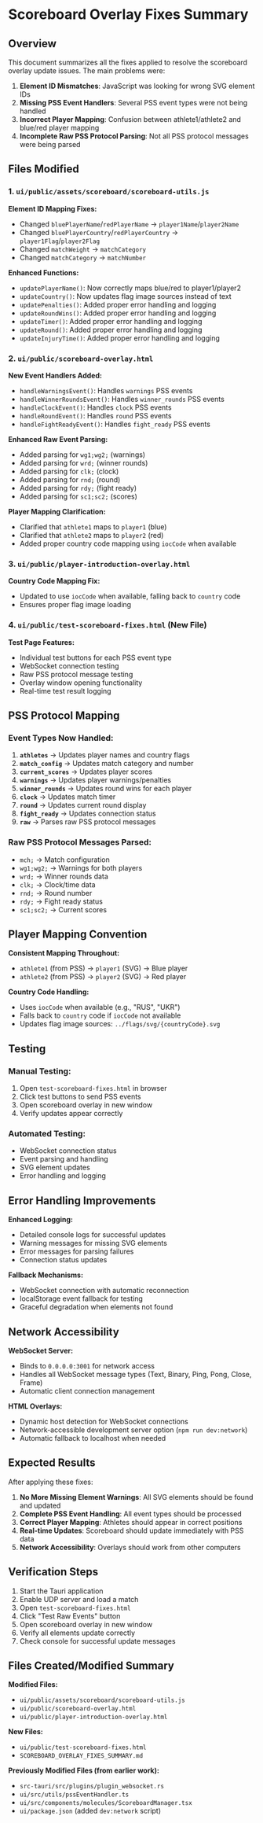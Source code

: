 # Scoreboard Overlay Fixes Summary

## Overview
This document summarizes all the fixes applied to resolve the scoreboard overlay update issues. The main problems were:

1. **Element ID Mismatches**: JavaScript was looking for wrong SVG element IDs
2. **Missing PSS Event Handlers**: Several PSS event types were not being handled
3. **Incorrect Player Mapping**: Confusion between athlete1/athlete2 and blue/red player mapping
4. **Incomplete Raw PSS Protocol Parsing**: Not all PSS protocol messages were being parsed

## Files Modified

### 1. `ui/public/assets/scoreboard/scoreboard-utils.js`

**Element ID Mapping Fixes:**
- Changed `bluePlayerName`/`redPlayerName` → `player1Name`/`player2Name`
- Changed `bluePlayerCountry`/`redPlayerCountry` → `player1Flag`/`player2Flag`
- Changed `matchWeight` → `matchCategory`
- Changed `matchCategory` → `matchNumber`

**Enhanced Functions:**
- `updatePlayerName()`: Now correctly maps blue/red to player1/player2
- `updateCountry()`: Now updates flag image sources instead of text
- `updatePenalties()`: Added proper error handling and logging
- `updateRoundWins()`: Added proper error handling and logging
- `updateTimer()`: Added proper error handling and logging
- `updateRound()`: Added proper error handling and logging
- `updateInjuryTime()`: Added proper error handling and logging

### 2. `ui/public/scoreboard-overlay.html`

**New Event Handlers Added:**
- `handleWarningsEvent()`: Handles `warnings` PSS events
- `handleWinnerRoundsEvent()`: Handles `winner_rounds` PSS events
- `handleClockEvent()`: Handles `clock` PSS events
- `handleRoundEvent()`: Handles `round` PSS events
- `handleFightReadyEvent()`: Handles `fight_ready` PSS events

**Enhanced Raw Event Parsing:**
- Added parsing for `wg1;wg2;` (warnings)
- Added parsing for `wrd;` (winner rounds)
- Added parsing for `clk;` (clock)
- Added parsing for `rnd;` (round)
- Added parsing for `rdy;` (fight ready)
- Added parsing for `sc1;sc2;` (scores)

**Player Mapping Clarification:**
- Clarified that `athlete1` maps to `player1` (blue)
- Clarified that `athlete2` maps to `player2` (red)
- Added proper country code mapping using `iocCode` when available

### 3. `ui/public/player-introduction-overlay.html`

**Country Code Mapping Fix:**
- Updated to use `iocCode` when available, falling back to `country` code
- Ensures proper flag image loading

### 4. `ui/public/test-scoreboard-fixes.html` (New File)

**Test Page Features:**
- Individual test buttons for each PSS event type
- WebSocket connection testing
- Raw PSS protocol message testing
- Overlay window opening functionality
- Real-time test result logging

## PSS Protocol Mapping

### Event Types Now Handled:

1. **`athletes`** → Updates player names and country flags
2. **`match_config`** → Updates match category and number
3. **`current_scores`** → Updates player scores
4. **`warnings`** → Updates player warnings/penalties
5. **`winner_rounds`** → Updates round wins for each player
6. **`clock`** → Updates match timer
7. **`round`** → Updates current round display
8. **`fight_ready`** → Updates connection status
9. **`raw`** → Parses raw PSS protocol messages

### Raw PSS Protocol Messages Parsed:

- `mch;` → Match configuration
- `wg1;wg2;` → Warnings for both players
- `wrd;` → Winner rounds data
- `clk;` → Clock/time data
- `rnd;` → Round number
- `rdy;` → Fight ready status
- `sc1;sc2;` → Current scores

## Player Mapping Convention

**Consistent Mapping Throughout:**
- `athlete1` (from PSS) → `player1` (SVG) → Blue player
- `athlete2` (from PSS) → `player2` (SVG) → Red player

**Country Code Handling:**
- Uses `iocCode` when available (e.g., "RUS", "UKR")
- Falls back to `country` code if `iocCode` not available
- Updates flag image sources: `../flags/svg/{countryCode}.svg`

## Testing

### Manual Testing:
1. Open `test-scoreboard-fixes.html` in browser
2. Click test buttons to send PSS events
3. Open scoreboard overlay in new window
4. Verify updates appear correctly

### Automated Testing:
- WebSocket connection status
- Event parsing and handling
- SVG element updates
- Error handling and logging

## Error Handling Improvements

**Enhanced Logging:**
- Detailed console logs for successful updates
- Warning messages for missing SVG elements
- Error messages for parsing failures
- Connection status updates

**Fallback Mechanisms:**
- WebSocket connection with automatic reconnection
- localStorage event fallback for testing
- Graceful degradation when elements not found

## Network Accessibility

**WebSocket Server:**
- Binds to `0.0.0.0:3001` for network access
- Handles all WebSocket message types (Text, Binary, Ping, Pong, Close, Frame)
- Automatic client connection management

**HTML Overlays:**
- Dynamic host detection for WebSocket connections
- Network-accessible development server option (`npm run dev:network`)
- Automatic fallback to localhost when needed

## Expected Results

After applying these fixes:

1. **No More Missing Element Warnings**: All SVG elements should be found and updated
2. **Complete PSS Event Handling**: All event types should be processed
3. **Correct Player Mapping**: Athletes should appear in correct positions
4. **Real-time Updates**: Scoreboard should update immediately with PSS data
5. **Network Accessibility**: Overlays should work from other computers

## Verification Steps

1. Start the Tauri application
2. Enable UDP server and load a match
3. Open `test-scoreboard-fixes.html`
4. Click "Test Raw Events" button
5. Open scoreboard overlay in new window
6. Verify all elements update correctly
7. Check console for successful update messages

## Files Created/Modified Summary

**Modified Files:**
- `ui/public/assets/scoreboard/scoreboard-utils.js`
- `ui/public/scoreboard-overlay.html`
- `ui/public/player-introduction-overlay.html`

**New Files:**
- `ui/public/test-scoreboard-fixes.html`
- `SCOREBOARD_OVERLAY_FIXES_SUMMARY.md`

**Previously Modified Files (from earlier work):**
- `src-tauri/src/plugins/plugin_websocket.rs`
- `ui/src/utils/pssEventHandler.ts`
- `ui/src/components/molecules/ScoreboardManager.tsx`
- `ui/package.json` (added `dev:network` script) 